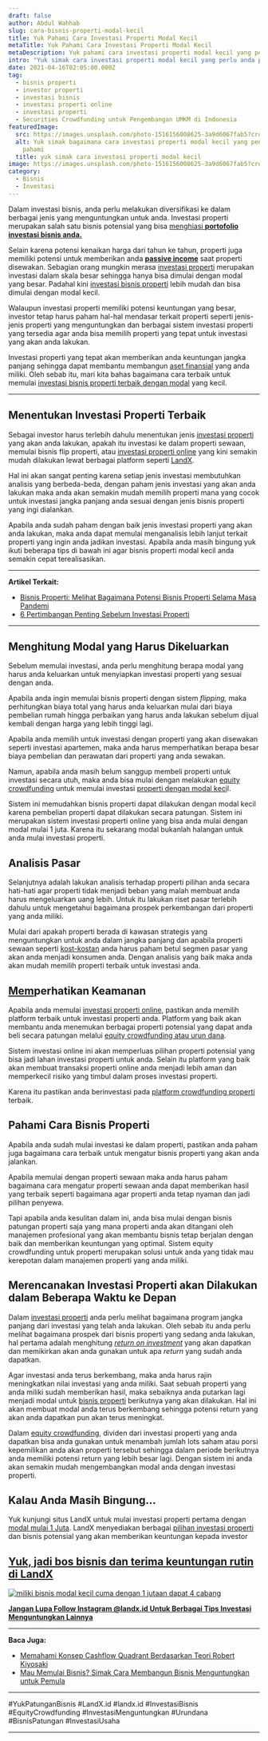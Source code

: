 ```yaml
---
draft: false
author: Abdul Wahhab
slug: cara-bisnis-properti-modal-kecil
title: Yuk Pahami Cara Investasi Properti Modal Kecil
metaTitle: Yuk Pahami Cara Investasi Properti Modal Kecil
metaDescription: Yuk pahami cara investasi properti modal kecil yang penting untuk anda pahami
intro: "Yuk simak cara investasi properti modal kecil yang perlu anda pahami., "
date: 2021-04-16T02:05:00.000Z
tag:
  - bisnis properti
  - investor properti
  - investasi bisnis
  - investasi properti online
  - investasi properti
  - Securities Crowdfunding untuk Pengembangan UMKM di Indonesia
featuredImage:
  src: https://images.unsplash.com/photo-1516156008625-3a9d6067fab5?crop=entropy&cs=tinysrgb&fit=max&fm=jpg&ixid=MnwxMTc3M3wwfDF8c2VhcmNofDE1fHxwcm9wZXJ0eXxlbnwwfHx8fDE2MzkwNDE2OTM&ixlib=rb-1.2.1&q=80&w=1080
  alt: Yuk simak bagaimana cara investasi properti modal kecil yang penting anda
    pahami
  title: yuk simak cara investasi properti modal kecil
image: https://images.unsplash.com/photo-1516156008625-3a9d6067fab5?crop=entropy&cs=tinysrgb&fit=max&fm=jpg&ixid=MnwxMTc3M3wwfDF8c2VhcmNofDE1fHxwcm9wZXJ0eXxlbnwwfHx8fDE2MzkwNDE2OTM&ixlib=rb-1.2.1&q=80&w=1080
category:
  - Bisnis
  - Investasi
---
```

Dalam investasi bisnis, anda perlu melakukan diversifikasi ke dalam berbagai jenis yang menguntungkan untuk anda. Investasi properti merupakan salah satu bisnis potensial yang bisa [menghiasi **portofolio investasi bisnis anda.**](https://landx.id/project/)

Selain karena potensi kenaikan harga dari tahun ke tahun, properti juga memiliki potensi untuk memberikan anda **[passive income](https://landx.id/blog/investasi-dengan-passive-income-untuk-masa-depan/)** saat properti disewakan. Sebagian orang mungkin merasa [investasi properti](https://landx.id/) merupakan investasi dalam skala besar sehingga hanya bisa dimulai dengan modal yang besar. Padahal kini [investasi bisnis properti](https://landx.id/) lebih mudah dan bisa dimulai dengan modal kecil.

Walaupun investasi properti memiliki potensi keuntungan yang besar, investor tetap harus paham hal-hal mendasar terkait properti seperti jenis-jenis properti yang menguntungkan dan berbagai sistem investasi properti yang tersedia agar anda bisa memilih properti yang tepat untuk investasi yang akan anda lakukan.

Investasi properti yang tepat akan memberikan anda keuntungan jangka panjang sehingga dapat membantu membangun [aset finansial](https://landx.id/project/) yang anda miliki. Oleh sebab itu, mari kita bahas bagaimana cara terbaik untuk memulai [investasi bisnis properti terbaik dengan modal](https://landx.id/) yang kecil.

- - -

## Menentukan Investasi  Properti Terbaik

Sebagai investor harus terlebih dahulu menentukan jenis [investasi properti](https://landx.id/) yang akan anda lakukan, apakah itu investasi ke dalam properti sewaan, memulai bisnis flip properti, atau [investasi properti online](https://landx.id/) yang kini semakin mudah dilakukan lewat berbagai platform seperti [LandX](https://landx.id/).

Hal ini akan sangat penting karena setiap jenis investasi membutuhkan analisis yang berbeda-beda, dengan paham jenis investasi yang akan anda lakukan maka anda akan semakin mudah memilih properti mana yang cocok untuk investasi jangka panjang anda sesuai dengan jenis bisnis properti yang ingi dialankan.

Apabila anda sudah paham dengan baik jenis investasi properti yang akan anda lakukan, maka anda dapat memulai menganalisis lebih lanjut terkait properti yang ingin anda jadikan investasi. Apabila anda masih bingung yuk ikuti beberapa tips di bawah ini agar bisnis properti modal kecil anda semakin cepat terealisasikan.

- - -

**Artikel Terkait:**

* [Bisnis Properti: Melihat Bagaimana Potensi Bisnis Properti Selama Masa Pandemi](https://landx.id/blog/potensi-bisnis-properti-di-masa-pandemi/)
* [6 Pertimbangan Penting Sebelum Investasi Properti](https://landx.id/blog/6-pertimbangan-penting-sebelum-investasi-properti/)

- - -

## Menghitung Modal yang Harus Dikeluarkan

Sebelum memulai investasi, anda perlu menghitung berapa modal yang harus anda keluarkan untuk menyiapkan investasi properti yang sesuai dengan anda.

Apabila anda ingin memulai bisnis properti dengan sistem *flipping,* maka perhitungkan biaya total yang harus anda keluarkan mulai dari biaya pembelian rumah hingga perbaikan yang harus anda lakukan sebelum dijual kembali dengan harga yang lebih tinggi lagi.

Apabila anda memilih untuk investasi dengan properti yang akan disewakan seperti investasi apartemen, maka anda harus memperhatikan berapa besar biaya pembelian dan perawatan dari properti yang anda sewakan.

Namun, apabila anda masih belum sanggup membeli properti untuk  investasi secara utuh, maka anda bisa mulai dengan melakukan [equity crowdfunding](https://landx.id/) untuk memulai investasi [properti dengan modal keci](https://landx.id/)l.

Sistem ini memudahkan bisnis properti dapat dilakukan dengan modal kecil karena pembelian properti dapat dilakukan secara patungan. Sistem ini merupakan sistem investasi properti online yang bisa anda mulai dengan modal mulai 1 juta. Karena itu sekarang modal bukanlah halangan untuk anda mulai investasi properti.

## Analisis Pasar

Selanjutnya adalah lakukan analisis terhadap properti pilihan anda secara hati-hati agar properti tidak menjadi beban yang malah membuat anda harus mengeluarkan uang lebih. Untuk itu lakukan riset pasar terlebih dahulu untuk mengetahui bagaimana prospek perkembangan dari properti yang anda miliki.

Mulai dari apakah properti berada di kawasan strategis yang menguntungkan untuk anda dalam jangka panjang dan apabila properti sewaan seperti [kost-kostan](https://landx.id/) anda harus paham betul segmen pasar yang akan anda menjadi konsumen anda. Dengan analisis yang baik maka anda akan mudah memilih properti terbaik untuk investasi anda.

## [Mem](https://landx.id/)perhatikan Keamanan

Apabila anda memulai [investasi properti online](https://landx.id/), pastikan anda memilih platform terbaik untuk investasi properti anda. Platform yang baik akan membantu anda menemukan berbagai properti potensial yang dapat anda beli secara patungan melalui [equity crowdfunding atau urun dana](https://landx.id/).

Sistem investasi online ini akan memperluas pilihan properti potensial yang bisa jadi lahan investasi properti untuk anda. Selain itu platform yang baik akan membuat transaksi properti online anda menjadi lebih aman dan memperkecil risiko yang timbul dalam proses investasi properti.

Karena itu pastikan anda berinvestasi pada [platform crowdfunding properti](https://landx.id/) terbaik.

## Pahami Cara Bisnis Properti

Apabila anda sudah mulai investasi ke dalam properti, pastikan anda paham juga bagaimana cara terbaik untuk mengatur bisnis properti yang akan anda jalankan.

Apabila memulai dengan properti sewaan maka anda harus paham bagaimana cara mengatur properti sewaan anda dapat memberikan hasil yang terbaik seperti bagaimana agar properti anda tetap nyaman dan jadi pilihan penyewa.

Tapi apabila anda kesulitan dalam ini, anda bisa mulai dengan bisnis patungan properti saja yang mana properti anda akan ditangani oleh manajemen profesional yang akan membantu bisnis tetap berjalan dengan baik dan memberikan keuntungan yang optimal. Sistem equity crowdfunding untuk properti merupakan solusi untuk anda yang tidak mau kerepotan dalam manajemen properti yang anda miliki.

## Merencanakan Investasi Properti akan Dilakukan dalam Beberapa Waktu ke Depan

Dalam [investasi properti](https://landx.id/) anda perlu melihat bagaimana program jangka panjang dari investasi yang telah anda lakukan. Oleh sebab itu anda perlu melihat bagaimana prospek dari bisnis properti yang sedang anda lakukan, hal pertama adalah menghitung *[return on investment](https://landx.id/)* yang akan dapatkan dan memikirkan akan anda gunakan untuk apa *return* yang sudah anda dapatkan.

Agar investasi anda terus berkembang, maka anda harus rajin meningkatkan nilai investasi yang anda miliki. Saat sebuah properti yang anda miliki sudah memberikan hasil, maka sebaiknya anda putarkan lagi menjadi modal untuk [bisnis properti](https://landx.id/) berikutnya yang akan dilakukan. Hal ini akan membuat modal anda terus berkembang sehingga potensi return yang akan anda dapatkan pun akan terus meningkat.

Dalam [equity crowdfunding](https://landx.id/), dividen dari investasi properti yang anda dapatkan bisa anda gunakan untuk menambah jumlah lots saham atau porsi kepemilikan anda akan properti tersebut sehingga dalam periode berikutnya anda memiliki potensi return yang lebih besar lagi. Dengan sistem ini anda akan semakin mudah mengembangkan modal anda dengan investasi properti.

## Kalau Anda Masih Bingung…

Yuk kunjungi situs LandX untuk mulai investasi properti pertama dengan [modal mulai 1 Juta](https://landx.id/). LandX menyediakan berbagai [pilihan investasi properti](https://landx.id/) dan bisnis potensial yang akan memberikan keuntungan kepada investor

## [Yuk, jadi bos bisnis dan terima keuntungan rutin di LandX](https://landx.id/project/?utm_source=Blog&utm_medium=organic+keyword&utm_campaign=blog&utm_id=Blog)

[![miliki bisnis modal kecil cuma dengan 1 jutaan dapat 4 cabang ](https://accountgram-production.sfo2.cdn.digitaloceanspaces.com/landx_ghost/2021/11/jadi-owner-bisnis-hanya-1-jutaan-dengan-cuan-yang-sangat-menjanjikan.png)](https://landx.id/project/?utm_source=Blog&utm_medium=organic+keyword&utm_campaign=blog&utm_id=Blog)[](https://landx.id/project/)

**[Jangan Lupa Follow Instagram @landx.id Untuk Berbagai Tips Investasi Menguntungkan Lainnya](https://www.instagram.com/landx.id/?utm_medium=copy_link)**

- - -

**Baca Juga:**

* [Memahami Konsep Cashflow Quadrant Berdasarkan Teori Robert Kiyosaki](https://landx.id/blog/konsep-cashflow-quadrant-robert-kiyosaki/)
* [Mau Memulai Bisnis? Simak Cara Membangun Bisnis Menguntungkan untuk Pemula](https://landx.id/blog/mau-memulai-bisnis-simak-cara-membangun-bisnis-menguntungkan-untuk-pemula/)

- - -

\#YukPatunganBisnis     #LandX.id    #landx.id    #InvestasiBisnis    #EquityCrowdfunding     #InvestasiMenguntungkan    #Urundana    #BisnisPatungan     #InvestasiUsaha

- - -